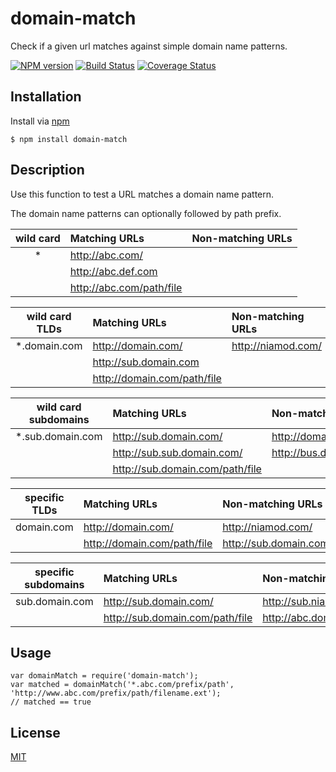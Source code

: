 # domain-match

  Check if a given url matches against simple domain name patterns.

[![NPM version](https://img.shields.io/npm/v/domain-match.svg?style=flat)](https://www.npmjs.org/package/domain-match)
[![Build Status](https://img.shields.io/travis/palanik/domain-match.svg?style=flat)](https://travis-ci.org/palanik/domain-match)
[![Coverage Status](https://coveralls.io/repos/palanik/domain-match/badge.svg?service=github)](https://coveralls.io/github/palanik/domain-match)

## Installation

Install via [npm](https://www.npmjs.org/package/domain-match)

```
$ npm install domain-match
```

## Description

Use this function to test a URL matches a domain name pattern.

The domain name patterns can optionally followed by path prefix.

| wild card | Matching URLs | Non-matching URLs |
| :---: | :--- | :--- |
|  *    |http://abc.com/           |                          |
|       |http://abc.def.com        |                          |
|       |http://abc.com/path/file  |                          |

| wild card TLDs | Matching URLs | Non-matching URLs |
| :---: | :--- | :--- |
|  *.domain.com |http://domain.com/           | http://niamod.com/ |
|               |http://sub.domain.com |  |
|               |http://domain.com/path/file  |                    |

| wild card subdomains | Matching URLs | Non-matching URLs |
| :---: | :--- | :--- |
|  *.sub.domain.com |http://sub.domain.com/           | http://domain.com/ |
|                   |http://sub.sub.domain.com/ | http://bus.domain.com/ |
|                   |http://sub.domain.com/path/file  |                          |


| specific TLDs | Matching URLs | Non-matching URLs |
| :---: | :--- | :--- |
|  domain.com | http://domain.com/           | http://niamod.com/ |
|             | http://domain.com/path/file  | http://sub.domain.com |


| specific subdomains | Matching URLs | Non-matching URLs |
| :---: | :--- | :--- |
|  sub.domain.com | http://sub.domain.com/           | http://sub.niamod.com/ |
|             | http://sub.domain.com/path/file  | http://abc.domain.com |


## Usage

```
var domainMatch = require('domain-match'); 
var matched = domainMatch('*.abc.com/prefix/path', 'http://www.abc.com/prefix/path/filename.ext');
// matched == true
```


## License

  [MIT](LICENSE)
